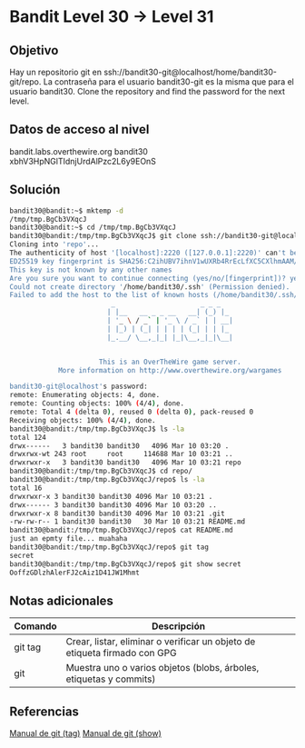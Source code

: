 # Bandit Level 30 → Level 31

## Objetivo
Hay un repositorio git en ssh://bandit30-git@localhost/home/bandit30-git/repo. La contraseña para el usuario bandit30-git es la misma que para el usuario bandit30.
Clone the repository and find the password for the next level.

## Datos de acceso al nivel
bandit.labs.overthewire.org
bandit30
xbhV3HpNGlTIdnjUrdAlPzc2L6y9EOnS

## Solución
```bash
bandit30@bandit:~$ mktemp -d
/tmp/tmp.BgCb3VXqcJ
bandit30@bandit:~$ cd /tmp/tmp.BgCb3VXqcJ
bandit30@bandit:/tmp/tmp.BgCb3VXqcJ$ git clone ssh://bandit30-git@localhost:2220/home/bandit30-git/repo
Cloning into 'repo'...
The authenticity of host '[localhost]:2220 ([127.0.0.1]:2220)' can't be established.
ED25519 key fingerprint is SHA256:C2ihUBV7ihnV1wUXRb4RrEcLfXC5CXlhmAAM/urerLY.
This key is not known by any other names
Are you sure you want to continue connecting (yes/no/[fingerprint])? yes
Could not create directory '/home/bandit30/.ssh' (Permission denied).
Failed to add the host to the list of known hosts (/home/bandit30/.ssh/known_hosts).
                         _                     _ _ _
                        | |__   __ _ _ __   __| (_) |_
                        | '_ \ / _` | '_ \ / _` | | __|
                        | |_) | (_| | | | | (_| | | |_
                        |_.__/ \__,_|_| |_|\__,_|_|\__|


                      This is an OverTheWire game server.
            More information on http://www.overthewire.org/wargames

bandit30-git@localhost's password:
remote: Enumerating objects: 4, done.
remote: Counting objects: 100% (4/4), done.
remote: Total 4 (delta 0), reused 0 (delta 0), pack-reused 0
Receiving objects: 100% (4/4), done.
bandit30@bandit:/tmp/tmp.BgCb3VXqcJ$ ls -la
total 124
drwx------   3 bandit30 bandit30   4096 Mar 10 03:20 .
drwxrwx-wt 243 root     root     114688 Mar 10 03:21 ..
drwxrwxr-x   3 bandit30 bandit30   4096 Mar 10 03:21 repo
bandit30@bandit:/tmp/tmp.BgCb3VXqcJ$ cd repo/
bandit30@bandit:/tmp/tmp.BgCb3VXqcJ/repo$ ls -la
total 16
drwxrwxr-x 3 bandit30 bandit30 4096 Mar 10 03:21 .
drwx------ 3 bandit30 bandit30 4096 Mar 10 03:20 ..
drwxrwxr-x 8 bandit30 bandit30 4096 Mar 10 03:21 .git
-rw-rw-r-- 1 bandit30 bandit30   30 Mar 10 03:21 README.md
bandit30@bandit:/tmp/tmp.BgCb3VXqcJ/repo$ cat README.md
just an epmty file... muahaha
bandit30@bandit:/tmp/tmp.BgCb3VXqcJ/repo$ git tag
secret
bandit30@bandit:/tmp/tmp.BgCb3VXqcJ/repo$ git show secret
OoffzGDlzhAlerFJ2cAiz1D41JW1Mhmt
```

## Notas adicionales
| Comando | Descripción |
|--------|--------|
| git tag | Crear, listar, eliminar o verificar un objeto de etiqueta firmado con GPG |
| git  | Muestra uno o varios objetos (blobs, árboles, etiquetas y commits) |

## Referencias
[Manual de git (tag)](https://git-scm.com/docs/git-tag)
[Manual de git (show)](https://git-scm.com/docs/git-show)